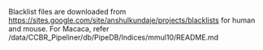 Blacklist files are downloaded from https://sites.google.com/site/anshulkundaje/projects/blacklists for human and mouse.
For Macaca, refer /data/CCBR_Pipeliner/db/PipeDB/Indices/mmul10/README.md
